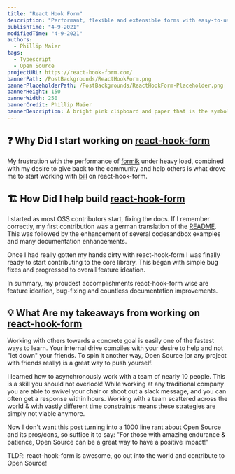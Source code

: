 ```yaml
---
title: "React Hook Form"
description: "Performant, flexible and extensible forms with easy-to-use validation."
publishTime: "4-9-2021"
modifiedTime: "4-9-2021"
authors:
  - Phillip Maier
tags:
  - Typescript
  - Open Source
projectURL: https://react-hook-form.com/
bannerPath: /PostBackgrounds/ReactHookForm.png
bannerPlaceholderPath: /PostBackgrounds/ReactHookForm-Placeholder.png
bannerHeight: 150
bannerWidth: 250
bannerCredit: Phillip Maier
bannerDescription: A bright pink clipboard and paper that is the symbol of React Hook Form
---
```


## ❓ Why Did I start working on [react-hook-form](https://react-hook-form.com/)

My frustration with the performance of [formik](https://formik.org/) under heavy load, combined with my desire to give back to the community and help others is what drove me to start working with [bill](https://github.com/bluebill1049) on react-hook-form.

## 🏗️ How Did I help build [react-hook-form](https://react-hook-form.com/)

I started as most OSS contributors start, fixing the docs. If I remember correctly, my first contribution was a german translation of the [README](https://github.com/react-hook-form/react-hook-form/blob/master/docs/README.de-DE.md). This was followed by the enhancement of several codesandbox examples and many documentation enhancements.

Once I had really gotten my hands dirty with react-hook-form I was finally ready to start contributing to the core library. This began with simple bug fixes and progressed to overall feature ideation.

In summary, my proudest accomplishments react-hook-form wise are feature ideation, bug-fixing and countless documentation improvements.

## 💡 What Are my takeaways from working on [react-hook-form](https://react-hook-form.com/)

Working with others towards a concrete goal is easily one of the fastest ways to learn. Your internal drive compiles with your desire to help and not "let down" your friends. To spin it another way, Open Source (or any project with friends really) is a great way to push yourself.

I learned how to asynchronously work with a team of nearly 10 people. This is a skill you should not overlook! While working at any traditional company you are able to swivel your chair or shoot out a slack message, and you can often get a response within hours. Working with a team scattered across the world & with vastly different time constraints means these strategies are simply not viable anymore.

Now I don't want this post turning into a 1000 line rant about Open Source and its pros/cons, so suffice it to say: "For those with amazing endurance & patience, Open Source can be a great way to have a positive impact!"

TLDR: react-hook-form is awesome, go out into the world and contribute to Open Source!
